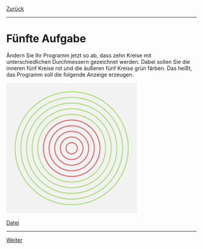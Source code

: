 [Zurück](Conditionals.md)

---

# Fünfte Aufgabe

Ändern Sie Ihr Programm jetzt so ab, dass zehn Kreise mit unterschiedlichen Durchmessern gezeichnet werden.
Dabei sollen Sie die inneren fünf Kreise rot und die äußeren fünf Kreise grün färben.
Das heißt, das Programm soll die folgende Anzeige erzeugen.

![Farbige Kreise](../images/colored-circles.png)

[Datei](https://raw.githubusercontent.com/jan-christiansen/Elm-Kurs/master/src/task05/ColoredCircles.elm)

---

[Weiter](MousePosition.md)
